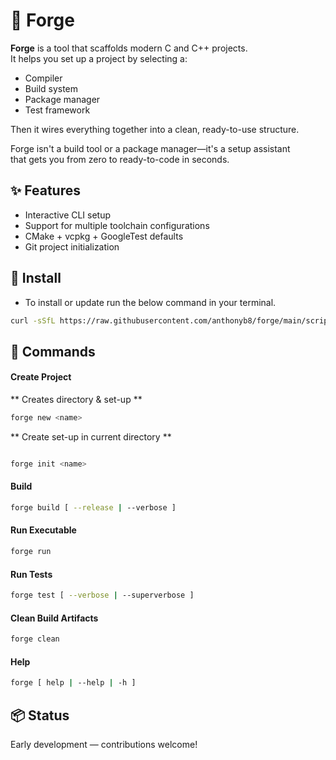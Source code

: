 # 🔨 Forge

**Forge** is a tool that scaffolds modern C and C++ projects.  
It helps you set up a project by selecting a:

- Compiler
- Build system
- Package manager
- Test framework

Then it wires everything together into a clean, ready-to-use structure.

Forge isn't a build tool or a package manager—it's a setup assistant  
that gets you from zero to ready-to-code in seconds.

## ✨ Features

- Interactive CLI setup
- Support for multiple toolchain configurations
- CMake + vcpkg + GoogleTest defaults
- Git project initialization

## 🔧 Install

- To install or update run the below command in your terminal.

```bash
curl -sSfL https://raw.githubusercontent.com/anthonyb8/forge/main/scripts/install.sh | bash
```

## :notebook: Commands

#### Create Project

** Creates directory & set-up **

```bash
forge new <name>
```

** Create set-up in current directory **

```bash

forge init <name>
```

#### Build

```bash
forge build [ --release | --verbose ]
```

#### Run Executable

```bash
forge run
```

#### Run Tests

```sh
forge test [ --verbose | --superverbose ]
```

#### Clean Build Artifacts

```bash
forge clean
```

#### Help

```sh
forge [ help | --help | -h ]
```

## 📦 Status

Early development — contributions welcome!
